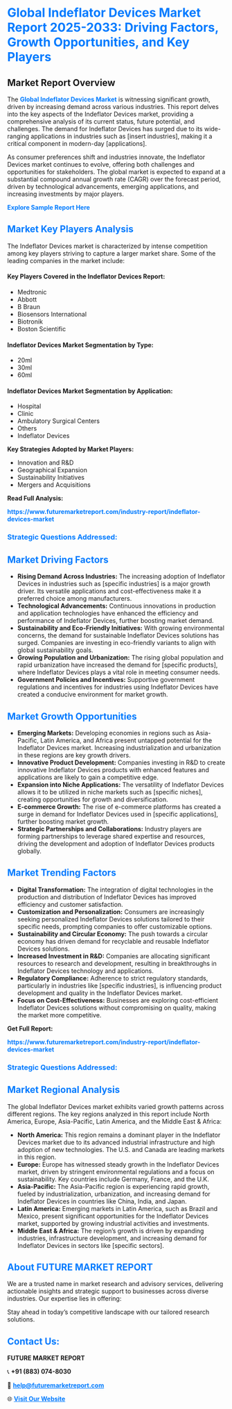 <h1 style="color: #007BFF;">Global Indeflator Devices Market Report 2025-2033: Driving Factors, Growth Opportunities, and Key Players</h1>

<section id="overview">
<h2>Market Report Overview</h2>
<p>The <a href="https://www.futuremarketreport.com/industry-report/indeflator-devices-market" style="color: #007BFF; text-decoration: none;"><strong>Global Indeflator Devices Market</strong></a> is witnessing significant growth, driven by increasing demand across various industries. This report delves into the key aspects of the Indeflator Devices market, providing a comprehensive analysis of its current status, future potential, and challenges. The demand for Indeflator Devices has surged due to its wide-ranging applications in industries such as [insert industries], making it a critical component in modern-day [applications].</p>
<p>As consumer preferences shift and industries innovate, the Indeflator Devices market continues to evolve, offering both challenges and opportunities for stakeholders. The global market is expected to expand at a substantial compound annual growth rate (CAGR) over the forecast period, driven by technological advancements, emerging applications, and increasing investments by major players.</p>
</section>

<section id="overview">
<p><a href="https://www.futuremarketreport.com/request-sample/reportId=124105" style="color: #007BFF; text-decoration: none;"><strong>Explore Sample Report Here</strong></a></p>
</section>

<section id="key-players">
<h2 style="color: #007BFF;">Market Key Players Analysis</h2>
<p>The Indeflator Devices market is characterized by intense competition among key players striving to capture a larger market share. Some of the leading companies in the market include:</p>
<h4>Key Players Covered in the Indeflator Devices Report:</h4>
<ul><li>Medtronic</li><li>Abbott</li><li>B Braun</li><li>Biosensors International</li><li>Biotronik</li><li>Boston Scientific</li></ul>
<h4>Indeflator Devices Market Segmentation by Type:</h4>
<ul><li>20ml</li><li>30ml</li><li>60ml</li></ul>

<h4>Indeflator Devices Market Segmentation by Application:</h4>
<ul><li>Hospital</li><li>Clinic</li><li>Ambulatory Surgical Centers</li><li>Others</li><li>Indeflator Devices</li></ul>
<p><strong>Key Strategies Adopted by Market Players:</strong></p>
<ul>
<li>Innovation and R&D</li>
<li>Geographical Expansion</li>
<li>Sustainability Initiatives</li>
<li>Mergers and Acquisitions</li>
</ul>
</section>

<section>
<p><strong>Read Full Analysis: </strong></p><a href="https://www.futuremarketreport.com/industry-report/indeflator-devices-market" style="color: #007BFF; text-decoration: none;"><strong>https://www.futuremarketreport.com/industry-report/indeflator-devices-market</strong></a>
<h3 style="color: #007BFF;">Strategic Questions Addressed:</h3>
</section>

<section id="driving-factors">
<h2 style="color: #007BFF;">Market Driving Factors</h2>
<ul>
<li><strong>Rising Demand Across Industries:</strong> The increasing adoption of Indeflator Devices in industries such as [specific industries] is a major growth driver. Its versatile applications and cost-effectiveness make it a preferred choice among manufacturers.</li>
<li><strong>Technological Advancements:</strong> Continuous innovations in production and application technologies have enhanced the efficiency and performance of Indeflator Devices, further boosting market demand.</li>
<li><strong>Sustainability and Eco-Friendly Initiatives:</strong> With growing environmental concerns, the demand for sustainable Indeflator Devices solutions has surged. Companies are investing in eco-friendly variants to align with global sustainability goals.</li>
<li><strong>Growing Population and Urbanization:</strong> The rising global population and rapid urbanization have increased the demand for [specific products], where Indeflator Devices plays a vital role in meeting consumer needs.</li>
<li><strong>Government Policies and Incentives:</strong> Supportive government regulations and incentives for industries using Indeflator Devices have created a conducive environment for market growth.</li>
</ul>
</section>

<section id="growth-opportunities">
<h2 style="color: #007BFF;">Market Growth Opportunities</h2>
<ul>
<li><strong>Emerging Markets:</strong> Developing economies in regions such as Asia-Pacific, Latin America, and Africa present untapped potential for the Indeflator Devices market. Increasing industrialization and urbanization in these regions are key growth drivers.</li>
<li><strong>Innovative Product Development:</strong> Companies investing in R&D to create innovative Indeflator Devices products with enhanced features and applications are likely to gain a competitive edge.</li>
<li><strong>Expansion into Niche Applications:</strong> The versatility of Indeflator Devices allows it to be utilized in niche markets such as [specific niches], creating opportunities for growth and diversification.</li>
<li><strong>E-commerce Growth:</strong> The rise of e-commerce platforms has created a surge in demand for Indeflator Devices used in [specific applications], further boosting market growth.</li>
<li><strong>Strategic Partnerships and Collaborations:</strong> Industry players are forming partnerships to leverage shared expertise and resources, driving the development and adoption of Indeflator Devices products globally.</li>
</ul>
</section>

<section id="trending-factors">
<h2 style="color: #007BFF;">Market Trending Factors</h2>
<ul>
<li><strong>Digital Transformation:</strong> The integration of digital technologies in the production and distribution of Indeflator Devices has improved efficiency and customer satisfaction.</li>
<li><strong>Customization and Personalization:</strong> Consumers are increasingly seeking personalized Indeflator Devices solutions tailored to their specific needs, prompting companies to offer customizable options.</li>
<li><strong>Sustainability and Circular Economy:</strong> The push towards a circular economy has driven demand for recyclable and reusable Indeflator Devices solutions.</li>
<li><strong>Increased Investment in R&D:</strong> Companies are allocating significant resources to research and development, resulting in breakthroughs in Indeflator Devices technology and applications.</li>
<li><strong>Regulatory Compliance:</strong> Adherence to strict regulatory standards, particularly in industries like [specific industries], is influencing product development and quality in the Indeflator Devices market.</li>
<li><strong>Focus on Cost-Effectiveness:</strong> Businesses are exploring cost-efficient Indeflator Devices solutions without compromising on quality, making the market more competitive.</li>
</ul>
</section>

<section>
<p><strong>Get Full Report: </strong></p><a href="https://www.futuremarketreport.com/industry-report/indeflator-devices-market" style="color: #007BFF; text-decoration: none;"><strong>https://www.futuremarketreport.com/industry-report/indeflator-devices-market</strong></a>
<h3 style="color: #007BFF;">Strategic Questions Addressed:</h3>
</section>


<section id="regional-analysis">
<h2 style="color: #007BFF;">Market Regional Analysis</h2>
<p>The global Indeflator Devices market exhibits varied growth patterns across different regions. The key regions analyzed in this report include North America, Europe, Asia-Pacific, Latin America, and the Middle East & Africa:</p>
<ul>
<li><strong>North America:</strong> This region remains a dominant player in the Indeflator Devices market due to its advanced industrial infrastructure and high adoption of new technologies. The U.S. and Canada are leading markets in this region.</li>
<li><strong>Europe:</strong> Europe has witnessed steady growth in the Indeflator Devices market, driven by stringent environmental regulations and a focus on sustainability. Key countries include Germany, France, and the U.K.</li>
<li><strong>Asia-Pacific:</strong> The Asia-Pacific region is experiencing rapid growth, fueled by industrialization, urbanization, and increasing demand for Indeflator Devices in countries like China, India, and Japan.</li>
<li><strong>Latin America:</strong> Emerging markets in Latin America, such as Brazil and Mexico, present significant opportunities for the Indeflator Devices market, supported by growing industrial activities and investments.</li>
<li><strong>Middle East & Africa:</strong> The region’s growth is driven by expanding industries, infrastructure development, and increasing demand for Indeflator Devices in sectors like [specific sectors].</li>
</ul>
</section>

<footer>
<h2 style="color: #007BFF;">About FUTURE MARKET REPORT</h2>
<p>We are a trusted name in market research and advisory services, delivering actionable insights and strategic support to businesses across diverse industries. Our expertise lies in offering:</p>

<p>Stay ahead in today’s competitive landscape with our tailored research solutions.</p>

<h2 style="color: #007BFF;">Contact Us:</h2>
<p><strong>FUTURE MARKET REPORT</strong></p>
<p>📞 <strong>+91 (883) 074-8030</strong></p>
<p>📧 <strong><a href="mailto:help@futuremarketreport.com" style="color: #007BFF;">help@futuremarketreport.com</a></strong></p>
<p>🌐 <strong><a href="https://www.futuremarketreport.com/" style="color: #007BFF;">Visit Our Website</a></strong></p>
</footer>